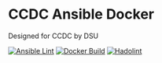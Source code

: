 # CCDC Ansible Docker

Designed for CCDC by DSU

[![Ansible Lint](https://github.com/dsiemienas03/ccdc-ansible/actions/workflows/ansible_lint.yml/badge.svg)](https://github.com/dsiemienas03/ccdc-ansible/actions/workflows/ansible_lint.yml)
[![Docker Build](https://github.com/dsiemienas03/CCDC-Ansible/actions/workflows/docker_release.yml/badge.svg)](https://github.com/dsiemienas03/CCDC-docker/actions/workflows/docker_release.yml)
[![Hadolint](https://github.com/dsiemienas03/CCDC-Ansible/actions/workflows/hadolint.yml/badge.svg)](https://github.com/dsiemienas03/CCDC-docker/actions/workflows/hadolint.yml)

